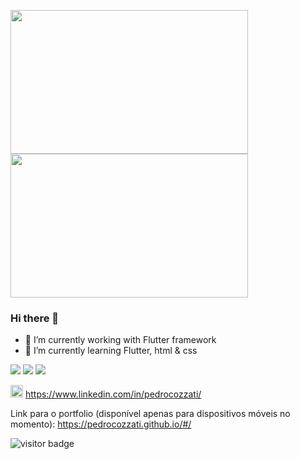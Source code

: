 <p>
<img width='380px' height='230px' src='https://media4.giphy.com/media/xTiTnxpQ3ghPiB2Hp6/giphy.gif?cid=ecf05e47z6xssu0rhtzgll7nxc7pvn3elblrvpnlqiqbyjkj&rid=giphy.gif&ct=g'>
<img width='380px'height='230px' src='https://giffiles.alphacoders.com/209/209661.gif'></p>

### Hi there 👋

- 🔭 I’m currently working with Flutter framework
- 🌱 I’m currently learning Flutter, html & css
<p><img src='https://img.shields.io/badge/Flutter-02569B?style=for-the-badge&logo=flutter&logoColor=white'>
<img src='https://img.shields.io/badge/HTML5-E34F26?style=for-the-badge&logo=html5&logoColor=white'>
<img src='https://img.shields.io/badge/CSS3-1572B6?style=for-the-badge&logo=css3&logoColor=white'></p>

<img width='20px' height='20px' src='https://www.gov.br/observatorio/en/academic-programs/graduate-program-in-geophysics/images/linkedin.png/@@images/4327284e-bb67-4ef3-8c5e-32c63a62677b.png'> https://www.linkedin.com/in/pedrocozzati/

Link para o portfolio (disponível apenas para dispositivos móveis no momento): https://pedrocozzati.github.io/#/



  

![visitor badge](https://visitor-badge.glitch.me/badge?page_id=PedroCozzati.visitor-badge&left_color=grey&right_color=green) 

